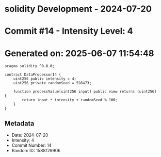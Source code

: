 ﻿# solidity Development - 2024-07-20
# Commit #14 - Intensity Level: 4
# Generated on: 2025-06-07 11:54:48
```solidity
pragma solidity ^0.8.0;

contract DataProcessor14 {
    uint256 public intensity = 4;
    uint256 private randomSeed = 598473;

    function processValue(uint256 input) public view returns (uint256) {
        return input * intensity + randomSeed % 100;
    }
}
```
## Metadata
- Date: 2024-07-20
- Intensity: 4
- Commit Number: 14
- Random ID: 1588129906
